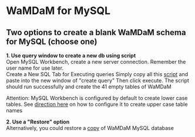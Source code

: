 # WaMDaM for MySQL

## Two options to create a blank WaMDaM schema for MySQL (choose one)
**1. Use query window to create a new db using script**  
Open MySQL Workbench, create a new server connection. Remember the user name for use later.  
Create a New SQL Tab for Executing queries
Simply copy all this [script](/database_schemas/MySQL/WaMDaM_MySQL.sql) and paste into the new window of "create query"
Then click execute. The script should run successfully and create the 41 empty tables of WaMDaM  

Attention: MySQL Workbench is configured by default to create lower case tables. See [direction here][1] on how to configure it to create upper case table names

[1]:https://stackoverflow.com/questions/28540573/lower-case-table-names-set-to-2-workbench-still-does-not-allow-lowercase-databa


**2. Use a "Restore" option**    
Alternatively, you could restore a [copy](/database_schemas/MySQL/Blank_db_copy) of WaMDaM MySQL database

